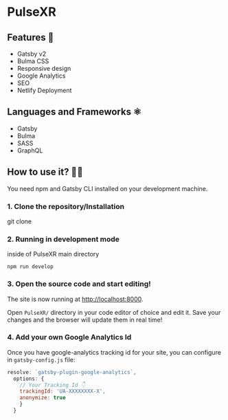 # PulseXR

## Features 🚀

- Gatsby v2
- Bulma CSS
- Responsive design
- Google Analytics
- SEO
- Netlify Deployment

## Languages and Frameworks ⚛️

- Gatsby
- Bulma
- SASS
- GraphQL

## How to use it? 👨‍💻

You need npm and Gatsby CLI installed on your development machine.

### 1. Clone the repository/Installation
git clone 

### 2. Running in development mode

inside of PulseXR main directory 

`npm run develop`

### 3. Open the source code and start editing!

The site is now running at
[http://localhost:8000](http://localhost:8000).

Open `PulseXR/` directory in your code editor of choice and edit it. Save your changes and the browser will update them in real time!

### 4. Add your own Google Analytics Id

Once you have google-analytics tracking id for your site, you can configure in `gatsby-config.js` file:

```js
resolve: `gatsby-plugin-google-analytics`,
  options: {
    // Your Tracking Id 👇
    trackingId: 'UA-XXXXXXXX-X',
    anonymize: true
    }
  }
```


